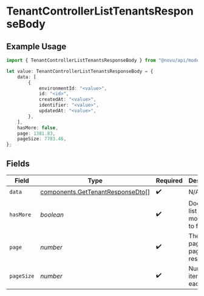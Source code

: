 # TenantControllerListTenantsResponseBody

## Example Usage

```typescript
import { TenantControllerListTenantsResponseBody } from "@novu/api/models/operations";

let value: TenantControllerListTenantsResponseBody = {
    data: [
        {
            environmentId: "<value>",
            id: "<id>",
            createdAt: "<value>",
            identifier: "<value>",
            updatedAt: "<value>",
        },
    ],
    hasMore: false,
    page: 1381.83,
    pageSize: 7783.46,
};
```

## Fields

| Field                                                                                | Type                                                                                 | Required                                                                             | Description                                                                          |
| ------------------------------------------------------------------------------------ | ------------------------------------------------------------------------------------ | ------------------------------------------------------------------------------------ | ------------------------------------------------------------------------------------ |
| `data`                                                                               | [components.GetTenantResponseDto](../../models/components/gettenantresponsedto.md)[] | :heavy_check_mark:                                                                   | N/A                                                                                  |
| `hasMore`                                                                            | *boolean*                                                                            | :heavy_check_mark:                                                                   | Does the list have more items to fetch                                               |
| `page`                                                                               | *number*                                                                             | :heavy_check_mark:                                                                   | The current page of the paginated response                                           |
| `pageSize`                                                                           | *number*                                                                             | :heavy_check_mark:                                                                   | Number of items on each page                                                         |